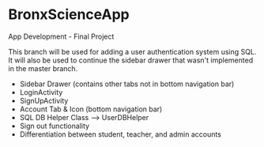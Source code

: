 # BronxScienceApp
App Development - Final Project

This branch will be used for adding a user authentication system using SQL. It will also be used to continue the sidebar drawer that wasn't implemented in the master branch.
- Sidebar Drawer (contains other tabs not in bottom navigation bar)
- LoginActivity
- SignUpActivity
- Account Tab & Icon (bottom navigation bar)
- SQL DB Helper Class --> UserDBHelper
- Sign out functionality
- Differentiation between student, teacher, and admin accounts
